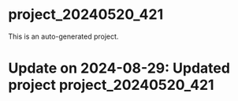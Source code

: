 # project_20240520_421

This is an auto-generated project.

# Update on 2024-08-29: Updated project project_20240520_421
